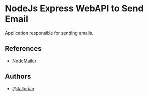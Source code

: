 
# NodeJs Express WebAPI to Send Email

Application responsible for sending emails.


## References

 - [NodeMailer](https://www.npmjs.com/package/nodemailer)


## Authors

- [@itallorian](https://www.github.com/itallorian)


